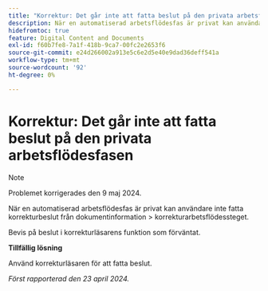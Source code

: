 ```yaml
---
title: "Korrektur: Det går inte att fatta beslut på den privata arbetsflödesfasen"
description: När en automatiserad arbetsflödesfas är privat kan användare inte fatta korrekturbeslut från dokumentinformations&get; korrekturarbetsflödessteget. Det finns en lösning.
hidefromtoc: true
feature: Digital Content and Documents
exl-id: f60b7fe8-7a1f-418b-9ca7-00fc2e2653f6
source-git-commit: e24d266002a913e5c6e2d5e40e9dad36deff541a
workflow-type: tm+mt
source-wordcount: '92'
ht-degree: 0%

---
```


# Korrektur: Det går inte att fatta beslut på den privata arbetsflödesfasen

>[!NOTE]
>
>Problemet korrigerades den 9 maj 2024.

När en automatiserad arbetsflödesfas är privat kan användare inte fatta korrekturbeslut från dokumentinformation > korrekturarbetsflödessteget.

Bevis på beslut i korrekturläsarens funktion som förväntat.

**Tillfällig lösning**

Använd korrekturläsaren för att fatta beslut.

_Först rapporterad den 23 april 2024._
